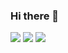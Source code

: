 ### Hi there 👋


<p align="left">
  <a href="mailto:marcospereira.mpj@gmail.com" alt="Gmail">
  <img src="https://img.shields.io/badge/-Gmail-FF0000?style=flat-square&labelColor=FF0000&logo=gmail&logoColor=white&link=marcospereira.mpj@gmail.com" /></a>

  <a href="https://www.linkedin.com/in/marcospereirampj/" alt="Linkedin">
  <img src="https://img.shields.io/badge/-Linkedin-0e76a8?style=flat-square&logo=Linkedin&logoColor=white&link=https://www.linkedin.com/in/marcospereirampj/" /></a>

  <a href="https://stackoverflow.com/users/4913645/marcos-pereira-j%c3%banior" alt="Stackoverflow">
  <img src="https://img.shields.io/badge/Stack_Overflow-FE7A16?style=for-the-badge&logo=stack-overflow&logoColor=whitelink=https://stackoverflow.com/users/4913645/marcos-pereira-j%c3%banior"/>   </a>
</p>

<!--
**marcospereirampj/marcospereirampj** is a ✨ _special_ ✨ repository because its `README.md` (this file) appears on your GitHub profile.

Here are some ideas to get you started:

- 🔭 I’m currently working on ...
- 🌱 I’m currently learning ...
- 👯 I’m looking to collaborate on ...
- 🤔 I’m looking for help with ...
- 💬 Ask me about ...
- 📫 How to reach me: ...
- 😄 Pronouns: ...
- ⚡ Fun fact: ...
-->
